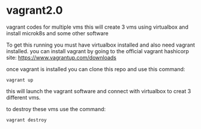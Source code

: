 # vagrant2.0
vagrant codes for multiple vms
this will create 3 vms using virtualbox and install microk8s and some other software 

To get this running you must have virtualbox installed and also need vagrant installed. you can install vagrant by going to the official vagrant hashicorp site: https://www.vagrantup.com/downloads
 
 once vagrant is installed you can clone this repo and use this command: 
 ```
 vagrant up
 ```
 this will launch the vagrant software and connect with virtualbox to creat 3 different vms.

to destroy these vms use the command: 
```
vagrant destroy
```
